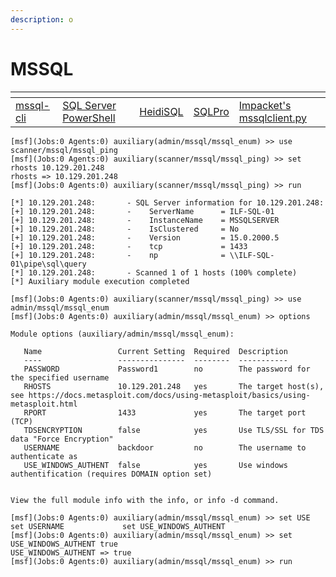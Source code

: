 ```yaml
---
description: o
---
```


# MSSQL

<table data-full-width="false"><thead><tr><th></th><th></th><th></th><th></th><th></th></tr></thead><tbody><tr><td><a href="https://docs.microsoft.com/en-us/sql/tools/mssql-cli?view=sql-server-ver15">mssql-cli</a></td><td><a href="https://docs.microsoft.com/en-us/sql/powershell/sql-server-powershell?view=sql-server-ver15">SQL Server PowerShell</a></td><td><a href="https://www.heidisql.com/">HeidiSQL</a></td><td><a href="https://www.macsqlclient.com/">SQLPro</a></td><td><a href="https://github.com/SecureAuthCorp/impacket/blob/master/examples/mssqlclient.py">Impacket's mssqlclient.py</a></td></tr></tbody></table>

```
[msf](Jobs:0 Agents:0) auxiliary(admin/mssql/mssql_enum) >> use scanner/mssql/mssql_ping
[msf](Jobs:0 Agents:0) auxiliary(scanner/mssql/mssql_ping) >> set rhosts 10.129.201.248
rhosts => 10.129.201.248
[msf](Jobs:0 Agents:0) auxiliary(scanner/mssql/mssql_ping) >> run

[*] 10.129.201.248:       - SQL Server information for 10.129.201.248:
[+] 10.129.201.248:       -    ServerName      = ILF-SQL-01
[+] 10.129.201.248:       -    InstanceName    = MSSQLSERVER
[+] 10.129.201.248:       -    IsClustered     = No
[+] 10.129.201.248:       -    Version         = 15.0.2000.5
[+] 10.129.201.248:       -    tcp             = 1433
[+] 10.129.201.248:       -    np              = \\ILF-SQL-01\pipe\sql\query
[*] 10.129.201.248:       - Scanned 1 of 1 hosts (100% complete)
[*] Auxiliary module execution completed

```

```
[msf](Jobs:0 Agents:0) auxiliary(scanner/mssql/mssql_ping) >> use admin/mssql/mssql_enum
[msf](Jobs:0 Agents:0) auxiliary(admin/mssql/mssql_enum) >> options 

Module options (auxiliary/admin/mssql/mssql_enum):

   Name                 Current Setting  Required  Description
   ----                 ---------------  --------  -----------
   PASSWORD             Password1        no        The password for the specified username
   RHOSTS               10.129.201.248   yes       The target host(s), see https://docs.metasploit.com/docs/using-metasploit/basics/using-metasploit.html
   RPORT                1433             yes       The target port (TCP)
   TDSENCRYPTION        false            yes       Use TLS/SSL for TDS data "Force Encryption"
   USERNAME             backdoor         no        The username to authenticate as
   USE_WINDOWS_AUTHENT  false            yes       Use windows authentification (requires DOMAIN option set)


View the full module info with the info, or info -d command.

[msf](Jobs:0 Agents:0) auxiliary(admin/mssql/mssql_enum) >> set USE
set USERNAME             set USE_WINDOWS_AUTHENT  
[msf](Jobs:0 Agents:0) auxiliary(admin/mssql/mssql_enum) >> set USE_WINDOWS_AUTHENT true
USE_WINDOWS_AUTHENT => true
[msf](Jobs:0 Agents:0) auxiliary(admin/mssql/mssql_enum) >> run
```
